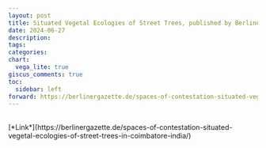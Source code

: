 ```yaml
---
layout: post
title: Situated Vegetal Ecologies of Street Trees, published by Berliner Gazette
date: 2024-06-27
description:
tags: 
categories: 
chart:
  vega_lite: true
giscus_comments: true
toc:
  sidebar: left
forward: https://berlinergazette.de/spaces-of-contestation-situated-vegetal-ecologies-of-street-trees-in-coimbatore-india/
---
```


<br>
[*Link*](https://berlinergazette.de/spaces-of-contestation-situated-vegetal-ecologies-of-street-trees-in-coimbatore-india/)
